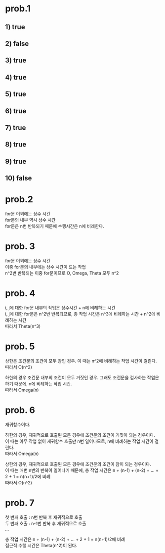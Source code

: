 # prob.1
## 1) true
## 2) false
## 3) true
## 4) true
## 5) true
## 6) true
## 7) true
## 8) true
## 9) true
## 10) false

# prob.2
for문 이외에는 상수 시간  
for문의 내부 역시 상수 시간  
for문은 n번 반복되기 때문에 수행시간은 n에 비례한다.  

# prob. 3
for문 이외에는 상수 시간  
이중 for문의 내부에는 상수 시간이 드는 작업  
n^2번 반복되는 이중 for문이므로 O, Omega, Theta 모두 n^2  

# prob. 4
i, j에 대한 for문 내부의 작업은 상수시간 + n에 비례하는 시간  
i, j에 대한 for문은 n^2번 반복되므로, 총 작업 시간은 n^3에 비례하는 시간 + n^2에 비례하는 시간  
따라서 Theta(n^3)  

# prob. 5
상한은 조건문의 조건이 모두 참인 경우. 이 때는 n^2에 비례하는 작업 시간이 걸린다.  
따라서 O(n^2)  
  
하한의 경우 조건문 내부의 조건이 모두 거짓인 경우. 그래도 조건문을 검사하는 작업은 하기 때문에, n에 비례하는 작업 시간.  
따라서 Omega(n)  

# prob. 6
재귀함수이다.  
  
하한의 경우, 재귀적으로 호출된 모든 경우에 조건문의 조건이 거짓이 되는 경우이다.  
이 때는 아무 작업 없이 재귀함수 호출만 n번 일어나므로, n에 비례하는 작업 시간이 걸린다.  
따라서 Omega(n)  
  
상한의 경우, 재귀적으로 호출된 모든 경우에 조건문의 조건이 참이 되는 경우이다.  
이 때는 매번 n번의 반복이 일어나기 때문에, 총 작업 시간은 n + (n-1) + (n-2) + ... + 2 + 1 = n(n+1)/2에 비례  
따라서 O(n^2)

# prob. 7
첫 번째 호출 : n번 반복 후 재귀적으로 호출  
두 번째 호출 : n-1번 반복 후 재귀적으로 호출  
...
  
총 작업 시간은 n + (n-1) + (n-2) + ... + 2 + 1 = n(n+1)/2에 비례  
점근적 수행 시간은 Theta(n^2)이 된다.